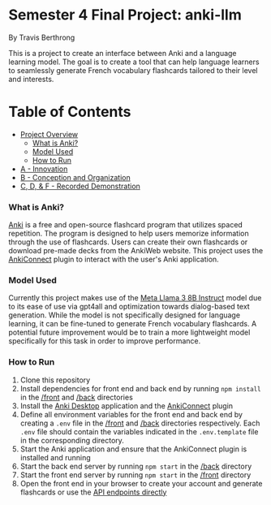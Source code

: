 # Semester 4 Final Project: anki-llm
By Travis Berthrong
 
 This is a project to create an interface between Anki and a language learning model.
 The goal is to create a tool that can help language learners to seamlessly generate French vocabulary flashcards tailored to their level and interests.

 Table of Contents
=================

   * [Project Overview](#semester-4-final-project-anki-llm)
      * [What is Anki?](#what-is-anki)
      * [Model Used](#model-used)
      * [How to Run](#how-to-run)
   * [A - Innovation](docs/A-Innovation.md)
   * [B - Conception and Organization](docs/B-Conception%20and%20Organization.md)
   * [C, D, & F - Recorded Demonstration](docs/Semester4ProjectDemo%20-%20Travis%20Berthrong.mp4)

### What is Anki?
[Anki](https://apps.ankiweb.net/) is a free and open-source flashcard program that utilizes spaced repetition. The program is designed to help users memorize information through the use of flashcards. Users can create their own flashcards or download pre-made decks from the AnkiWeb website. This project uses the [AnkiConnect](https://foosoft.net/projects/anki-connect/) plugin to interact with the user's Anki application.


### Model Used
Currently this project makes use of the [Meta Llama 3 8B Instruct](https://huggingface.co/meta-llama/Meta-Llama-3-8B-Instruct) model due to its ease of use via gpt4all and optimization towards dialog-based text generation. While the model is not specifically designed for language learning, it can be fine-tuned to generate French vocabulary flashcards. A potential future improvement would be to train a more lightweight model specifically for this task in order to improve performance.

### How to Run
1. Clone this repository
2. Install dependencies for front end and back end by running `npm install` in the [/front](./front/) and [/back](./back/) directories
3. Install the [Anki Desktop](https://apps.ankiweb.net/) application and the [AnkiConnect](https://foosoft.net/projects/anki-connect/) plugin
4. Define all environment variables for the front end and back end by creating a `.env` file in the [/front](./front/) and [/back](./back/) directories respectively. Each `.env` file should contain the variables indicated in the `.env.template` file in the corresponding directory.
5. Start the Anki application and ensure that the AnkiConnect plugin is installed and running
6. Start the back end server by running `npm start` in the [/back](./back/) directory
7. Start the front end server by running `npm start` in the [/front](./front/) directory
8. Open the front end in your browser to create your account and generate flashcards or use the [API endpoints directly](https://www.postman.com/speeding-shuttle-145414/workspace/public/collection/32573845-e515023b-1e70-4c0d-abe4-7852f063875a?action=share&creator=32573845&active-environment=32573845-d07a5a89-111a-4841-8bb3-8a66d5705e48)



